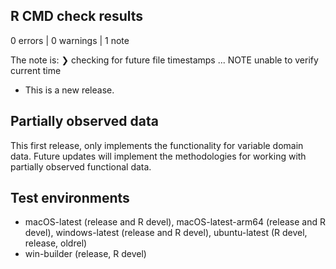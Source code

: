 ## R CMD check results

0 errors | 0 warnings | 1 note

The note is:
❯ checking for future file timestamps ... NOTE
  unable to verify current time

* This is a new release.

## Partially observed data

This first release, only implements the functionality for variable domain
data. Future updates will implement the methodologies for working with partially
observed functional data.

## Test environments

- macOS-latest (release and R devel), macOS-latest-arm64 (release and R devel), windows-latest (release and R devel), ubuntu-latest (R devel, release, oldrel)
- win-builder (release, R devel)


